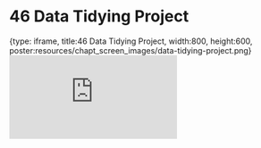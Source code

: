 # 46 Data Tidying Project
 
{type: iframe, title:46 Data Tidying Project, width:800, height:600, poster:resources/chapt_screen_images/data-tidying-project.png}
![](https://datatrail-jhu.github.io/DataTrail_ReOrg/no_toc/data-tidying-project.html)
 

 

